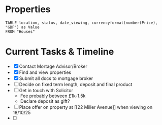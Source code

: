 # Properties

```dataview
TABLE location, status, date_viewing, currencyformat(number(Price), "GBP") as Value
FROM "Houses"
```

# Current Tasks & Timeline

- [x] Contact Mortage Advisor/Broker
- [x] Find and view properties
- [x] Submit all docs to mortgage broker
- [ ] Decide on fixed term length, deposit and final product
- [ ] Get in touch with Solicitor
	- Fee probably between £1k-1.5k
	- Declare deposit as gift?
- [ ] Place offer on property at [[22 Miller Avenue]] when viewing on 18/10/25
- [ ] 














